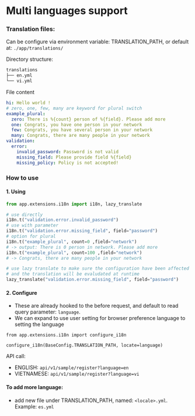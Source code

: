 # Multi languages support

### Translation files:

Can be configure via environment variable: TRANSLATION_PATH, or default at: `./app/translations/` 

Directory structure:

``` bash
translations
├── en.yml
└── vi.yml
```

File content

``` yaml
hi: Hello world !
# zero, one, few, many are keyword for plural switch
example_plural:
  zero: There is %{count} person of %{field}. Please add more
  one: Congrats, you have one person in your network
  few: Congrats, you have several person in your network
  many: Congrats, there are many people in your network
validation:
  error:
    invalid_password: Password is not valid
    missing_field: Please provide field %{field}
    missing_policy: Policy is not accepted!
```

### How to use

#### 1. Using
``` python
from app.extensions.i18n import i18n, lazy_translate

# use directly
i18n.t("validation.error.invalid_password")
# use with parameter
i18n.t("validation.error.missing_field", field="password")
# option for plural
i18n.t("example_plural", count=0 ,field="network")
# -> output: There is 0 person in network. Please add more
i18n.t("example_plural", count=100 ,field="network")
# -> Congrats, there are many people in your network

# use lazy translate to make sure the configuration have been affected
# and the translation will be evaludated at runtime
lazy_translate("validation.error.missing_field", field="password")
```

#### 2. Configure

- These are already hooked to the before request, and default to read query parameter: `language`.
- We can expand to use user setting for browser preference language to setting the language

```
from app.extensions.i18n import configure_i18n

configure_i18n(BaseConfig.TRANSLATION_PATH, locate=language)
```

API call:

- ENGLISH: `api/v1/sample/register?language=en`
- VIETNAMESE: `api/v1/sample/register?language=vi`

#### To add more language:

- add new file under TRANSLATION_PATH, named: `<locale>.yml`. Example: `es.yml`

